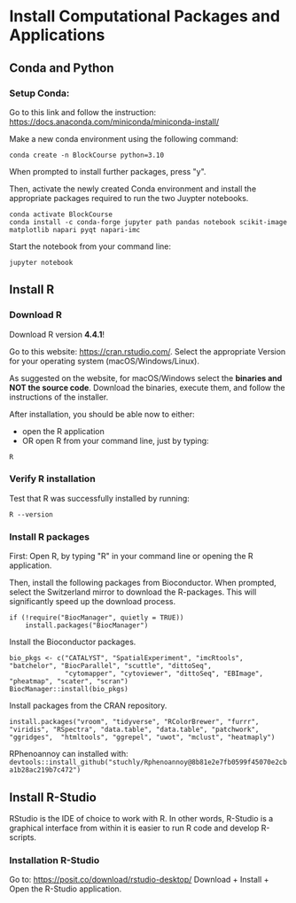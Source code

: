 # Install Computational Packages and Applications

## Conda and Python

### Setup Conda:
Go to this link and follow the instruction: 
https://docs.anaconda.com/miniconda/miniconda-install/

Make a new conda environment using the following command:

```{bash}
conda create -n BlockCourse python=3.10
```
When prompted to install further packages, press "y".

Then, activate the newly created Conda environment 
and install the appropriate packages required to run the two Juypter notebooks. 

```{bash}
conda activate BlockCourse
conda install -c conda-forge jupyter path pandas notebook scikit-image matplotlib napari pyqt napari-imc
```

Start the notebook from your command line:
```{bash}
jupyter notebook 
```

## Install R

### Download R 

Download R version **4.4.1**!

Go to this website: https://cran.rstudio.com/.
Select the appropriate Version for your operating system (macOS/Windows/Linux).

As suggested on the website, for macOS/Windows select the **binaries and NOT the source code**. 
Download the binaries, execute them, and follow the instructions of the installer. 

After installation, you should be able now to either: 
- open the R application 
- OR open R from your command line, just by typing:

```{bash}
R
```

### Verify R installation

Test that R was successfully installed by running:

```{bash}
R --version
```

### Install R packages

First: Open R, by typing "R" in your command line or opening the R application.

Then, install the following packages from Bioconductor.
When prompted, select the Switzerland mirror to download the R-packages. 
This will significantly speed up the download process.

```{R}
if (!require("BiocManager", quietly = TRUE))
    install.packages("BiocManager")
```

Install the Bioconductor packages.

```{r}
bio_pkgs <- c("CATALYST", "SpatialExperiment", "imcRtools", "batchelor", "BiocParallel", "scuttle", "dittoSeq",
              "cytomapper", "cytoviewer", "dittoSeq", "EBImage", "pheatmap", "scater", "scran")
BiocManager::install(bio_pkgs)
```

Install packages from the CRAN repository.

```{r}
install.packages("vroom", "tidyverse", "RColorBrewer", "furrr", "viridis", "RSpectra", "data.table", "data.table", "patchwork", "ggridges",  "htmltools", "ggrepel", "uwot", "mclust", "heatmaply")
```

RPhenoannoy can installed with: `devtools::install_github("stuchly/Rphenoannoy@8b81e2e7fb0599f45070e2cba1b28ac219b7c472")`

## Install R-Studio

RStudio is the IDE of choice to work with R. 
In other words, R-Studio is a graphical interface from within it is easier to run R code and develop R-scripts.

### Installation R-Studio
Go to: https://posit.co/download/rstudio-desktop/
Download + Install + Open the R-Studio application.
